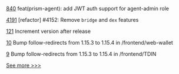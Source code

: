 
[840](https://github.com/hyperledger-labs/open-enterprise-agent/pull/840) feat(prism-agent): add JWT auth support for agent-admin role

[4191](https://github.com/hyperledger/iroha/pull/4191) [refactor] #4152: Remove `bridge` and `dex` features

[121](https://github.com/hyperledger-labs/hlf-connector/pull/121) Increment version after release

[10](https://github.com/hyperledger-labs/TDIDN/pull/10) Bump follow-redirects from 1.15.3 to 1.15.4 in /frontend/web-wallet

[9](https://github.com/hyperledger-labs/TDIDN/pull/9) Bump follow-redirects from 1.15.3 to 1.15.4 in /frontend/TDIN


[See more >>>](https://start-here.hyperledger.org/pull-requests)
